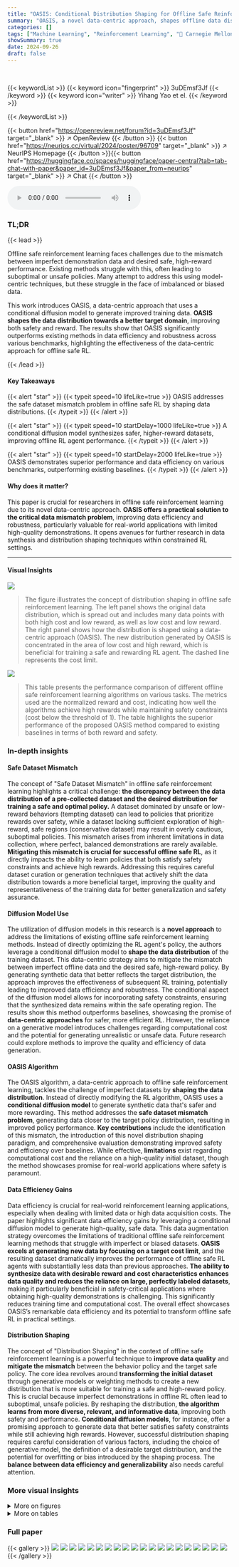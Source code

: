 ```yaml
---
title: "OASIS: Conditional Distribution Shaping for Offline Safe Reinforcement Learning"
summary: "OASIS, a novel data-centric approach, shapes offline data distributions toward safer, higher-reward policies using a conditional diffusion model, outperforming existing offline safe RL methods."
categories: []
tags: ["Machine Learning", "Reinforcement Learning", "🏢 Carnegie Mellon University",]
showSummary: true
date: 2024-09-26
draft: false
---
```


<br>

{{< keywordList >}}
{{< keyword icon="fingerprint" >}} 3uDEmsf3Jf {{< /keyword >}}
{{< keyword icon="writer" >}} Yihang Yao et el. {{< /keyword >}}
 
{{< /keywordList >}}

{{< button href="https://openreview.net/forum?id=3uDEmsf3Jf" target="_blank" >}}
↗ OpenReview
{{< /button >}}
{{< button href="https://neurips.cc/virtual/2024/poster/96709" target="_blank" >}}
↗ NeurIPS Homepage
{{< /button >}}{{< button href="https://huggingface.co/spaces/huggingface/paper-central?tab=tab-chat-with-paper&paper_id=3uDEmsf3Jf&paper_from=neurips" target="_blank" >}}
↗ Chat
{{< /button >}}



<audio controls>
    <source src="https://ai-paper-reviewer.com/3uDEmsf3Jf/podcast.wav" type="audio/wav">
    Your browser does not support the audio element.
</audio>


### TL;DR


{{< lead >}}

Offline safe reinforcement learning faces challenges due to the mismatch between imperfect demonstration data and desired safe, high-reward performance.  Existing methods struggle with this, often leading to suboptimal or unsafe policies.  Many attempt to address this using model-centric techniques, but these struggle in the face of imbalanced or biased data.

This work introduces OASIS, a data-centric approach that uses a conditional diffusion model to generate improved training data.  **OASIS shapes the data distribution towards a better target domain**, improving both safety and reward. The results show that OASIS significantly outperforms existing methods in data efficiency and robustness across various benchmarks, highlighting the effectiveness of the data-centric approach for offline safe RL.

{{< /lead >}}


#### Key Takeaways

{{< alert "star" >}}
{{< typeit speed=10 lifeLike=true >}} OASIS addresses the safe dataset mismatch problem in offline safe RL by shaping data distributions. {{< /typeit >}}
{{< /alert >}}

{{< alert "star" >}}
{{< typeit speed=10 startDelay=1000 lifeLike=true >}} A conditional diffusion model synthesizes safer, higher-reward datasets, improving offline RL agent performance. {{< /typeit >}}
{{< /alert >}}

{{< alert "star" >}}
{{< typeit speed=10 startDelay=2000 lifeLike=true >}} OASIS demonstrates superior performance and data efficiency on various benchmarks, outperforming existing baselines. {{< /typeit >}}
{{< /alert >}}

#### Why does it matter?
This paper is crucial for researchers in offline safe reinforcement learning due to its novel data-centric approach.  **OASIS offers a practical solution to the critical data mismatch problem**, improving data efficiency and robustness, particularly valuable for real-world applications with limited high-quality demonstrations. It opens avenues for further research in data synthesis and distribution shaping techniques within constrained RL settings.

------
#### Visual Insights



![](https://ai-paper-reviewer.com/3uDEmsf3Jf/figures_1_1.jpg)

> The figure illustrates the concept of distribution shaping in offline safe reinforcement learning.  The left panel shows the original data distribution, which is spread out and includes many data points with both high cost and low reward, as well as low cost and low reward.  The right panel shows how the distribution is shaped using a data-centric approach (OASIS).  The new distribution generated by OASIS is concentrated in the area of low cost and high reward, which is beneficial for training a safe and rewarding RL agent. The dashed line represents the cost limit.





![](https://ai-paper-reviewer.com/3uDEmsf3Jf/tables_5_1.jpg)

> This table presents the performance comparison of different offline safe reinforcement learning algorithms on various tasks.  The metrics used are the normalized reward and cost, indicating how well the algorithms achieve high rewards while maintaining safety constraints (cost below the threshold of 1).  The table highlights the superior performance of the proposed OASIS method compared to existing baselines in terms of both reward and safety.





### In-depth insights


#### Safe Dataset Mismatch
The concept of "Safe Dataset Mismatch" in offline safe reinforcement learning highlights a critical challenge: **the discrepancy between the data distribution of a pre-collected dataset and the desired distribution for training a safe and optimal policy.**  A dataset dominated by unsafe or low-reward behaviors (tempting dataset) can lead to policies that prioritize rewards over safety, while a dataset lacking sufficient exploration of high-reward, safe regions (conservative dataset) may result in overly cautious, suboptimal policies. This mismatch arises from inherent limitations in data collection, where perfect, balanced demonstrations are rarely available.  **Mitigating this mismatch is crucial for successful offline safe RL**, as it directly impacts the ability to learn policies that both satisfy safety constraints and achieve high rewards. Addressing this requires careful dataset curation or generation techniques that actively shift the data distribution towards a more beneficial target, improving the quality and representativeness of the training data for better generalization and safety assurance.

#### Diffusion Model Use
The utilization of diffusion models in this research is a **novel approach** to address the limitations of existing offline safe reinforcement learning methods.  Instead of directly optimizing the RL agent's policy, the authors leverage a conditional diffusion model to **shape the data distribution** of the training dataset. This data-centric strategy aims to mitigate the mismatch between imperfect offline data and the desired safe, high-reward policy. By generating synthetic data that better reflects the target distribution, the approach improves the effectiveness of subsequent RL training, potentially leading to improved data efficiency and robustness. The conditional aspect of the diffusion model allows for incorporating safety constraints, ensuring that the synthesized data remains within the safe operating region. The results show this method outperforms baselines, showcasing the promise of **data-centric approaches** for safer, more efficient RL.  However, the reliance on a generative model introduces challenges regarding computational cost and the potential for generating unrealistic or unsafe data.  Future research could explore methods to improve the quality and efficiency of data generation.

#### OASIS Algorithm
The OASIS algorithm, a data-centric approach to offline safe reinforcement learning, tackles the challenge of imperfect datasets by **shaping the data distribution**.  Instead of directly modifying the RL algorithm, OASIS uses a **conditional diffusion model** to generate synthetic data that's safer and more rewarding. This method addresses the **safe dataset mismatch problem**, generating data closer to the target policy distribution, resulting in improved policy performance.  **Key contributions** include the identification of this mismatch, the introduction of this novel distribution shaping paradigm, and comprehensive evaluation demonstrating improved safety and efficiency over baselines.  While effective, **limitations** exist regarding computational cost and the reliance on a high-quality initial dataset, though the method showcases promise for real-world applications where safety is paramount.

#### Data Efficiency Gains
Data efficiency is crucial for real-world reinforcement learning applications, especially when dealing with limited data or high data acquisition costs.  The paper highlights significant data efficiency gains by leveraging a conditional diffusion model to generate high-quality, safe data. This data augmentation strategy overcomes the limitations of traditional offline safe reinforcement learning methods that struggle with imperfect or biased datasets. **OASIS excels at generating new data by focusing on a target cost limit**, and the resulting dataset dramatically improves the performance of offline safe RL agents with substantially less data than previous approaches.  **The ability to synthesize data with desirable reward and cost characteristics enhances data quality and reduces the reliance on large, perfectly labeled datasets**, making it particularly beneficial in safety-critical applications where obtaining high-quality demonstrations is challenging.  This significantly reduces training time and computational cost. The overall effect showcases OASIS’s remarkable data efficiency and its potential to transform offline safe RL in practical settings.

#### Distribution Shaping
The concept of "Distribution Shaping" in the context of offline safe reinforcement learning is a powerful technique to **improve data quality** and **mitigate the mismatch** between the behavior policy and the target safe policy.  The core idea revolves around **transforming the initial dataset** through generative models or weighting methods to create a new distribution that is more suitable for training a safe and high-reward policy. This is crucial because imperfect demonstrations in offline RL often lead to suboptimal, unsafe policies. By reshaping the distribution, **the algorithm learns from more diverse, relevant, and informative data**, improving both safety and performance.  **Conditional diffusion models**, for instance, offer a promising approach to generate data that better satisfies safety constraints while still achieving high rewards.  However, successful distribution shaping requires careful consideration of various factors, including the choice of generative model, the definition of a desirable target distribution, and the potential for overfitting or bias introduced by the shaping process. The **balance between data efficiency and generalizability** also needs careful attention.


### More visual insights

<details>
<summary>More on figures
</summary>


![](https://ai-paper-reviewer.com/3uDEmsf3Jf/figures_3_1.jpg)

> This figure visually represents two types of datasets in offline safe reinforcement learning: conservative and tempting.  A conservative dataset (D₁) contains mostly low-reward, low-cost data points, while a tempting dataset (D₂) shows high-reward, high-cost data points.  The plot displays the cost return (x-axis) versus the reward return (y-axis) for each trajectory in each dataset.  A vertical dashed line indicates the cost limit (κ). The means and variances of both reward and cost for the optimal policy (π*) as well as the mean reward and cost for the policies generating D₁ (π₁) and D₂ (π₂) are also shown for comparison, highlighting the mismatch between the behavior policy's data distribution and the optimal policy's characteristics.


![](https://ai-paper-reviewer.com/3uDEmsf3Jf/figures_3_2.jpg)

> This figure shows the effect of dataset reweighting on the performance of offline safe RL. Panel (a) shows the effect of reweighting on the full dataset, while panel (b) shows the effect of reweighting on a dataset with an excess of tempting trajectories (tempting dataset). The results show that reweighting can improve the performance of offline safe RL in the full dataset, but that it is less effective in the tempting dataset. Panel (c) presents a quantitative comparison of different algorithms based on normalized reward and cost, showing that OASIS significantly outperforms existing methods. 


![](https://ai-paper-reviewer.com/3uDEmsf3Jf/figures_4_1.jpg)

> This figure illustrates the OASIS framework.  It starts with a pre-collected dataset containing state, action, next state, reward, and cost information.  A preference is specified, indicating desired reward and cost limits.  OASIS uses an inverse dynamics model and reward/cost models to process this data.  A conditional diffusion model then generates a new dataset shaped by the specified preference using condition-guided denoising. Finally, an offline safe RL agent is trained on this modified dataset. The image visually depicts the generation process using color-coded data points representing different cost and reward values.


![](https://ai-paper-reviewer.com/3uDEmsf3Jf/figures_7_1.jpg)

> This figure visualizes the performance of different offline safe RL algorithms across various datasets (Full, Conservative, Tempting, Hybrid) and constraint thresholds (κ).  The datasets represent different data distributions relevant to the safe RL problem. The results illustrate how well each algorithm handles these scenarios, demonstrating the impact of data distribution on safety and reward in offline safe reinforcement learning. The x-axis represents the reward or cost return and the y-axis represents the algorithms.


![](https://ai-paper-reviewer.com/3uDEmsf3Jf/figures_8_1.jpg)

> This figure shows the results of an experiment evaluating the data efficiency of the proposed OASIS method and several baseline methods on the Ball-Circle task, which uses a tempting dataset. The x-axis represents the percentage of the training data used, and the y-axis shows the average reward and cost. The shaded regions represent the standard deviation across multiple trials. OASIS consistently outperforms baseline methods in terms of reward and cost, even with very limited data, demonstrating its high data efficiency.  The cost limit is shown as a horizontal dashed line.


![](https://ai-paper-reviewer.com/3uDEmsf3Jf/figures_9_1.jpg)

> This figure visualizes the reward and cost of generated data by OASIS and CVAE under different conditions. It also shows the density of generated data and compares it with the original dataset. OASIS successfully shapes the distribution while CVAE fails to do so.


![](https://ai-paper-reviewer.com/3uDEmsf3Jf/figures_18_1.jpg)

> This figure compares the performance of the proposed OASIS method with a baseline method (CVAE) in generating data for offline safe reinforcement learning. It shows that CVAE fails to successfully encode conditions into the data generation process, resulting in similar results across different conditions. In contrast, OASIS demonstrates strong data generation capability and accurately reflects the specified reward and cost conditions.


![](https://ai-paper-reviewer.com/3uDEmsf3Jf/figures_19_1.jpg)

> This figure compares the generated trajectories by OASIS and CVAE under two different conditions: low-cost-medium-reward and medium-cost-high-reward. While CVAE generates trajectories similar to the original data, OASIS successfully generates trajectories that satisfy the specified conditions, avoiding restricted areas when a low-cost condition is applied.


![](https://ai-paper-reviewer.com/3uDEmsf3Jf/figures_20_1.jpg)

> This figure displays four scatter plots visualizing the relationship between cost return and reward return for four different dataset types in the BallCircle task: Full dataset, Tempting dataset, Conservative dataset, and Hybrid dataset.  Each point in the scatter plots represents a single trajectory (τ) from the dataset, with its cost return (C(τ)) plotted on the x-axis and reward return (R(τ)) plotted on the y-axis. The plots illustrate how the distribution of cost and reward returns differs across the four dataset types, which are designed to present different characteristics relevant to offline safe reinforcement learning. A dashed vertical line indicates the cost limit (κ).


![](https://ai-paper-reviewer.com/3uDEmsf3Jf/figures_20_2.jpg)

> This figure shows the results of a reweighting experiment to mitigate the safe dataset mismatch (SDM) problem.  Panel (a) shows the results when comprehensive coverage is present in the dataset; Panel (b) when there is a tempting dataset. (c) summarizes the results of the reweighting experiment, demonstrating its effectiveness. The experiment involves reweighting the dataset to address the SDM problem, improving offline safe RL performance. The experiment uses several datasets, including a full dataset, a tempting dataset, and a conservative dataset.


![](https://ai-paper-reviewer.com/3uDEmsf3Jf/figures_20_3.jpg)

> This figure compares the performance of different offline safe reinforcement learning algorithms across various datasets (Full, Conservative, Tempting, Hybrid) and constraint thresholds.  It visually demonstrates the impact of dataset composition and safety constraints on algorithm effectiveness. The visualization of the datasets themselves is provided in Appendix B for detailed reference.


![](https://ai-paper-reviewer.com/3uDEmsf3Jf/figures_21_1.jpg)

> This figure shows the architecture of the U-Net used as the denoising core in the OASIS method.  It consists of a series of down-sampling (downsampling) layers that reduce spatial dimensions, followed by mid layers that process the features, and then upsampling (upsampling) layers that increase spatial dimensions.  Finally, convolutional (Conv layers) layers transform the processed features into the desired output.  The inputs include time embeddings ('temb') and condition embeddings ('yemb') generated by multi-layer perceptrons (MLPs) from the time step and condition information respectively. The output is the denoised trajectory.


</details>




<details>
<summary>More on tables
</summary>


![](https://ai-paper-reviewer.com/3uDEmsf3Jf/tables_7_1.jpg)
> This table presents the performance comparison of different offline safe RL algorithms across various tasks.  The algorithms are evaluated based on their normalized reward (higher is better) and normalized cost (lower is better, with a threshold of 1 for safety).  The table highlights which algorithms successfully maintain safety (cost ≤1) while achieving high rewards.  Results are shown for different robot types performing different tasks (Run and Circle).

![](https://ai-paper-reviewer.com/3uDEmsf3Jf/tables_8_1.jpg)
> This table presents the performance evaluation results of different algorithms on various tasks.  The normalized reward and cost are used as metrics.  Higher normalized reward indicates better performance, while lower normalized cost (below 1) represents successful constraint satisfaction.  The table highlights safe and unsafe agents and identifies the algorithm achieving the best reward among safe agents for each task.

![](https://ai-paper-reviewer.com/3uDEmsf3Jf/tables_19_1.jpg)
> This table presents a quantitative comparison of different offline safe reinforcement learning algorithms across various tasks (BallRun, CarRun, DroneRun, BallCircle, CarCircle, DroneCircle).  The performance is evaluated using two metrics: normalized reward (higher is better) and normalized cost (lower is better, with a threshold of 1 indicating constraint satisfaction).  The table highlights which algorithms successfully satisfy safety constraints (bold values) and identifies the best-performing safe algorithm for each task.

![](https://ai-paper-reviewer.com/3uDEmsf3Jf/tables_21_1.jpg)
> This table presents the performance comparison of different offline safe RL algorithms on various tasks.  The metrics used are the normalized reward and cost.  A lower normalized cost (below 1) indicates the algorithm satisfied the safety constraint, shown in bold. The highest reward among safe algorithms is highlighted in blue. Gray indicates unsafe algorithms.

</details>




### Full paper

{{< gallery >}}
<img src="https://ai-paper-reviewer.com/3uDEmsf3Jf/1.png" class="grid-w50 md:grid-w33 xl:grid-w25" />
<img src="https://ai-paper-reviewer.com/3uDEmsf3Jf/2.png" class="grid-w50 md:grid-w33 xl:grid-w25" />
<img src="https://ai-paper-reviewer.com/3uDEmsf3Jf/3.png" class="grid-w50 md:grid-w33 xl:grid-w25" />
<img src="https://ai-paper-reviewer.com/3uDEmsf3Jf/4.png" class="grid-w50 md:grid-w33 xl:grid-w25" />
<img src="https://ai-paper-reviewer.com/3uDEmsf3Jf/5.png" class="grid-w50 md:grid-w33 xl:grid-w25" />
<img src="https://ai-paper-reviewer.com/3uDEmsf3Jf/6.png" class="grid-w50 md:grid-w33 xl:grid-w25" />
<img src="https://ai-paper-reviewer.com/3uDEmsf3Jf/7.png" class="grid-w50 md:grid-w33 xl:grid-w25" />
<img src="https://ai-paper-reviewer.com/3uDEmsf3Jf/8.png" class="grid-w50 md:grid-w33 xl:grid-w25" />
<img src="https://ai-paper-reviewer.com/3uDEmsf3Jf/9.png" class="grid-w50 md:grid-w33 xl:grid-w25" />
<img src="https://ai-paper-reviewer.com/3uDEmsf3Jf/10.png" class="grid-w50 md:grid-w33 xl:grid-w25" />
<img src="https://ai-paper-reviewer.com/3uDEmsf3Jf/11.png" class="grid-w50 md:grid-w33 xl:grid-w25" />
<img src="https://ai-paper-reviewer.com/3uDEmsf3Jf/12.png" class="grid-w50 md:grid-w33 xl:grid-w25" />
<img src="https://ai-paper-reviewer.com/3uDEmsf3Jf/13.png" class="grid-w50 md:grid-w33 xl:grid-w25" />
<img src="https://ai-paper-reviewer.com/3uDEmsf3Jf/14.png" class="grid-w50 md:grid-w33 xl:grid-w25" />
<img src="https://ai-paper-reviewer.com/3uDEmsf3Jf/15.png" class="grid-w50 md:grid-w33 xl:grid-w25" />
<img src="https://ai-paper-reviewer.com/3uDEmsf3Jf/16.png" class="grid-w50 md:grid-w33 xl:grid-w25" />
<img src="https://ai-paper-reviewer.com/3uDEmsf3Jf/17.png" class="grid-w50 md:grid-w33 xl:grid-w25" />
<img src="https://ai-paper-reviewer.com/3uDEmsf3Jf/18.png" class="grid-w50 md:grid-w33 xl:grid-w25" />
<img src="https://ai-paper-reviewer.com/3uDEmsf3Jf/19.png" class="grid-w50 md:grid-w33 xl:grid-w25" />
<img src="https://ai-paper-reviewer.com/3uDEmsf3Jf/20.png" class="grid-w50 md:grid-w33 xl:grid-w25" />
{{< /gallery >}}